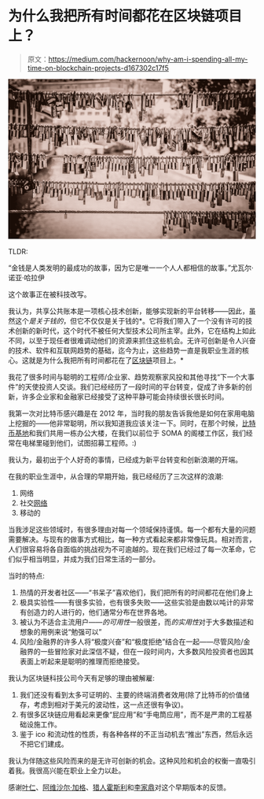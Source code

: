 # 为什么我把所有时间都花在区块链项目上？

> 原文：<https://medium.com/hackernoon/why-am-i-spending-all-my-time-on-blockchain-projects-d167302c17f5>

![](img/1c300e0347c7a891b31d9c3ccde1e966.png)

TLDR:

“金钱是人类发明的最成功的故事，因为它是唯一一个人人都相信的故事。”尤瓦尔·诺亚·哈拉伊

这个故事正在被科技改写。

我认为，共享公共账本是一项核心技术创新，能够实现新的平台转移——因此，虽然这个*是关于钱的*，但它不仅仅是关于钱的*。它将我们带入了一个没有许可的技术创新的新时代，这个时代不被任何大型技术公司所主宰。此外，它在结构上如此不同，以至于现任者很难调动他们的资源来抓住这些机会。无许可创新是令人兴奋的技术、软件和互联网趋势的基础，迄今为止，这些趋势一直是我职业生涯的核心。这就是为什么我把所有时间都花在了[区块链](https://hackernoon.com/tagged/blockchain)项目上。*

我花了很多时间与聪明的工程师/企业家、趋势观察家风投和其他寻找“下一个大事件”的天使投资人交谈。我们已经经历了一段时间的平台转变，促成了许多新的创新，许多企业家和金融家已经接受了这种平静可能会持续很长很长时间。

我第一次对比特币感兴趣是在 2012 年，当时我的朋友告诉我他是如何在家用电脑上挖掘的——他非常聪明，所以我知道我应该关注一下。同时，在那个时候，[比特币基地](https://medium.com/u/b9034df3e57a?source=post_page-----d167302c17f5--------------------------------)和我们共用一栋办公大楼，在我们以前位于 SOMA 的阁楼工作区，我们经常在电梯里碰到他们，试图招募工程师。:)

我认为，最初出于个人好奇的事情，已经成为新平台转变和创新浪潮的开端。

在我的职业生涯中，从合理的早期开始，我已经经历了三次这样的浪潮:

1.  网络
2.  社交[网络](https://hackernoon.com/tagged/networking)
3.  移动的

当我涉足这些领域时，有很多理由对每一个领域保持谨慎。每一个都有大量的问题需要解决。与现有的做事方式相比，每一种方式看起来都非常像玩具。相对而言，人们很容易将各自面临的挑战视为不可逾越的。现在我们已经过了每一次革命，它们似乎相当明显，并成为我们日常生活的一部分。

当时的特点:

1.  热情的开发者社区——“书呆子”喜欢他们，我们把所有的时间都花在他们身上
2.  极具实验性——有很多实验，也有很多失败——这些实验是由数以吨计的非常有创造力的人进行的，他们通常分布在世界各地。
3.  被认为不适合主流用户——*的可用性*一般很差，而*的实用性*对于大多数描述和想象的用例来说“勉强可以”
4.  风险/金融界的许多人将“极度兴奋”和“极度拒绝”结合在一起——尽管风险/金融界的一些冒险家对此深信不疑，但在一段时间内，大多数风险投资者也因其表面上听起来是聪明的推理而拒绝接受。

我认为区块链科技公司今天有足够的理由被解雇:

1.  我们还没有看到太多可证明的、主要的终端消费者效用(除了比特币的价值储存，考虑到相对于美元的波动性，这一点还很有争议)。
2.  有很多区块链应用看起来更像“屁应用”和“手电筒应用”，而不是严肃的工程基础设施工作。
3.  鉴于 ico 和流动性的性质，有各种各样的不正当动机去“推出”东西，然后永远不把它们建成。

我认为伴随这些风险而来的是无许可创新的机会。这种风险和机会的权衡一直吸引着我。我很高兴能在职业上全力以赴。

感谢[叶仁](https://medium.com/u/5aa879cb600c?source=post_page-----d167302c17f5--------------------------------)、[阿维沙尔·加格](https://medium.com/u/9957f6dbd433?source=post_page-----d167302c17f5--------------------------------)、[猎人霍斯利](https://medium.com/u/957570a9909d?source=post_page-----d167302c17f5--------------------------------)和[李家鼎](https://medium.com/u/6b2bf8e09e20?source=post_page-----d167302c17f5--------------------------------)对这个早期版本的反馈。